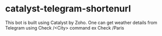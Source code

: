 # catalyst-telegram-shortenurl
This bot is built using Catalyst by Zoho. One can get weather details from Telegram using Check /&lt;City> command ex Check /Paris
